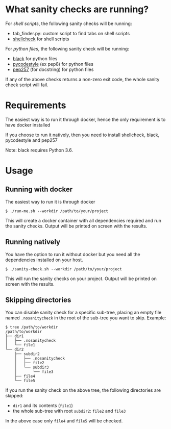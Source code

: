 # What sanity checks are running?

For *shell scripts*, the following sanity checks will be running:
* tab_finder.py: custom script to find tabs on shell scripts
* [shellcheck] for shell scripts

For *python files*, the following sanity check will be running:
* [black] for python files
* [pycodestyle] (ex pep8) for python files
* [pep257] (for docstring) for python files

If any of the above checks returns a non-zero exit code, the whole sanity check script will fail.

# Requirements

The easiest way is to run it through docker, hence the only requirement is to have docker installed

If you choose to run it natively, then you need to install shellcheck, black, pycodestyle and pep257

Note: black requires Python 3.6.

# Usage

## Running with docker

The easiest way to run it is through docker

```
$ ./run-me.sh --workdir /path/to/your/project
```

This will create a docker container with all dependencies required and run the sanity checks.
Output will be printed on screen with the results.

## Running natively

You have the option to run it without docker but you need all the dependencies installed on your host.

```
$ ./sanity-check.sh --workdir /path/to/your/project
```

This will run the sanity checks on your project. Output will be printed on screen with the results.

## Skipping directories

You can disable sanity check for a specific sub-tree, placing an empty file named `.nosanitycheck` in the root of the sub-tree you want to skip. Example:

```
$ tree /path/to/workdir
/path/to/workdir           
├── dir1
│   ├── .nosanitycheck
│   └── file1                
└── dir2
    ├── subdir2
    │   ├── .nosanitycheck
    │   ├── file2
    │   └── subdir3
    │       └── file3
    ├── file4
    └── file5
```

If you run the sanity check on the above tree, the following directories are skipped:
* `dir1` and its contents (`file1`)
* the whole sub-tree with root `subdir2`: `file2` and `file3`

In the above case only `file4` and `file5` will be checked.


[shellcheck]: https://www.shellcheck.net/
[black]: https://black.readthedocs.io/en/stable/
[pycodestyle]: https://pypi.org/project/pycodestyle/
[pep257]: https://pypi.org/project/pep257/
